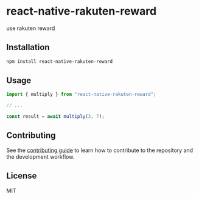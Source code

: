 # react-native-rakuten-reward

use rakuten reward

## Installation

```sh
npm install react-native-rakuten-reward
```

## Usage

```js
import { multiply } from "react-native-rakuten-reward";

// ...

const result = await multiply(3, 7);
```

## Contributing

See the [contributing guide](CONTRIBUTING.md) to learn how to contribute to the repository and the development workflow.

## License

MIT
